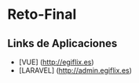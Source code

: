 # Reto-Final
## Links de Aplicaciones
- [VUE] (http://egiflix.es)
- [LARAVEL] (http://admin.egiflix.es)
